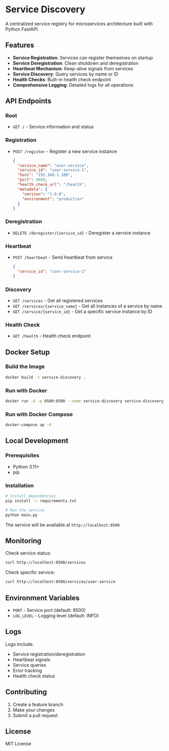 # Service Discovery

A centralized service registry for microservices architecture built with Python FastAPI.

## Features

- **Service Registration**: Services can register themselves on startup
- **Service Deregistration**: Clean shutdown and deregistration
- **Heartbeat Mechanism**: Keep-alive signals from services
- **Service Discovery**: Query services by name or ID
- **Health Checks**: Built-in health check endpoint
- **Comprehensive Logging**: Detailed logs for all operations

## API Endpoints

### Root
- `GET /` - Service information and status

### Registration
- `POST /register` - Register a new service instance
  ```json
  {
    "service_name": "user-service",
    "service_id": "user-service-1",
    "host": "192.168.1.100",
    "port": 8080,
    "health_check_url": "/health",
    "metadata": {
      "version": "1.0.0",
      "environment": "production"
    }
  }
  ```

### Deregistration
- `DELETE /deregister/{service_id}` - Deregister a service instance

### Heartbeat
- `POST /heartbeat` - Send heartbeat from service
  ```json
  {
    "service_id": "user-service-1"
  }
  ```

### Discovery
- `GET /services` - Get all registered services
- `GET /services/{service_name}` - Get all instances of a service by name
- `GET /service/{service_id}` - Get a specific service instance by ID

### Health Check
- `GET /health` - Health check endpoint

## Docker Setup

### Build the Image
```bash
docker build -t service-discovery .
```

### Run with Docker
```bash
docker run -d -p 8500:8500 --name service-discovery service-discovery
```

### Run with Docker Compose
```bash
docker-compose up -d
```

## Local Development

### Prerequisites
- Python 3.11+
- pip

### Installation
```bash
# Install dependencies
pip install -r requirements.txt

# Run the service
python main.py
```

The service will be available at `http://localhost:8500`

## Monitoring

Check service status:
```bash
curl http://localhost:8500/services
```

Check specific service:
```bash
curl http://localhost:8500/services/user-service
```

## Environment Variables

- `PORT` - Service port (default: 8500)
- `LOG_LEVEL` - Logging level (default: INFO)

## Logs

Logs include:
- Service registration/deregistration
- Heartbeat signals
- Service queries
- Error tracking
- Health check status

## Contributing

1. Create a feature branch
2. Make your changes
3. Submit a pull request

## License

MIT License


